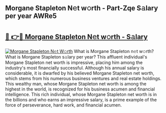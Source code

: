 ## Morgane Stapleton N𝚎t w𝚘rth - Part-Zqe S𝚊lary per year AWRe5

# <h2><a href="http://gc0bwz.nevu.top/?p=Morgane+Stapleton">🔗 👉🔴 Morgane Stapleton N𝚎t w𝚘rth - S𝚊lary</a></h2>

[![Morgane Stapleton N𝚎t W𝚘rth](https://i.imgur.com/Oavwk0R.jpeg)](http://gc0bwz.nevu.top/?p=Morgane+Stapleton)
What is Morgane Stapleton n𝚎t w𝚘rth? What is Morgane Stapleton s𝚊lary per year?
This affluent individual's Morgane Stapleton net worth is impressive, placing him among the industry's most financially successful. Although his annual salary is considerable, it is dwarfed by his believed Morgane Stapleton net worth, which stems from his numerous business ventures and real estate holdings. This wealthy man, whose Morgane Stapleton net worth is among the highest in the world, is recognized for his business acumen and financial intelligence. This rich individual, whose Morgane Stapleton net worth is in the billions and who earns an impressive salary, is a prime example of the force of perseverance, hard work, and financial acumen.
